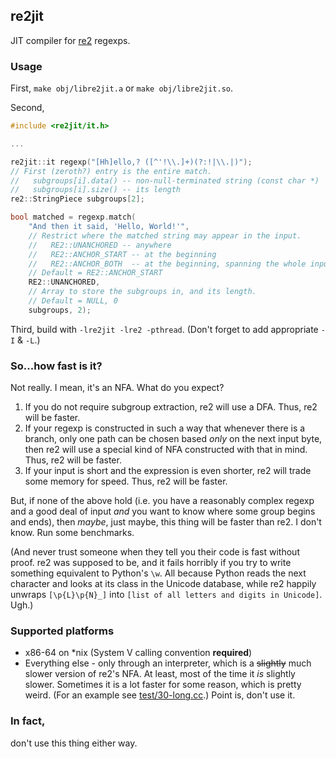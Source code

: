 ## re2jit

JIT compiler for [re2](https://github.com/google/re2/) regexps.

### Usage

First, `make obj/libre2jit.a` or `make obj/libre2jit.so`.

Second,

```c++
#include <re2jit/it.h>

...

re2jit::it regexp("[Hh]ello,? ([^'!\\.]+)(?:!|\\.|)");
// First (zeroth?) entry is the entire match.
//   subgroups[i].data() -- non-null-terminated string (const char *)
//   subgroups[i].size() -- its length
re2::StringPiece subgroups[2];

bool matched = regexp.match(
    "And then it said, 'Hello, World!'",
    // Restrict where the matched string may appear in the input.
    //   RE2::UNANCHORED -- anywhere
    //   RE2::ANCHOR_START -- at the beginning
    //   RE2::ANCHOR_BOTH  -- at the beginning, spanning the whole input
    // Default = RE2::ANCHOR_START
    RE2::UNANCHORED,
    // Array to store the subgroups in, and its length.
    // Default = NULL, 0
    subgroups, 2);
```

Third, build with `-lre2jit -lre2 -pthread`. (Don't forget to add appropriate `-I` & `-L`.)

### So...how fast is it?

Not really. I mean, it's an NFA. What do you expect?

1. If you do not require subgroup extraction, re2 will use a DFA. Thus, re2 will be faster.
2. If your regexp is constructed in such a way that whenever there is a branch,
   only one path can be chosen based *only* on the next input byte, then re2 will use a special
   kind of NFA constructed with that in mind. Thus, re2 will be faster.
3. If your input is short and the expression is even shorter, re2 will trade some memory
   for speed. Thus, re2 will be faster.

But, if none of the above hold (i.e. you have a reasonably complex regexp and a good deal
of input *and* you want to know where some group begins and ends), then *maybe*, just maybe,
this thing will be faster than re2. I don't know. Run some benchmarks.

(And never trust someone when they tell you their code is fast without proof. re2 was supposed
to be, and it fails horribly if you try to write something equivalent to Python's `\w`.
All because Python reads the next character and looks at its class in the Unicode database,
while re2 happily unwraps `[\p{L}\p{N}_]` into `[list of all letters and digits in Unicode]`.
Ugh.)

### Supported platforms

 * x86-64 on \*nix (System V calling convention **required**)
 * Everything else - only through an interpreter, which is a ~~slightly~~ much slower version of re2's
   NFA. At least, most of the time it *is* slightly slower. Sometimes it is a lot faster
   for some reason, which is pretty weird. (For an example see
   [test/30-long.cc](https://github.com/pyos/re2jit/blob/master/test/30-long.cc#L7).)
   Point is, don't use it.

### In fact,

don't use this thing either way.

